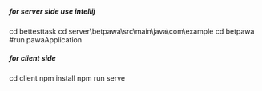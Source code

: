 ##### for server side use intellij
cd bettesttask 
cd server\betpawa\src\main\java\com\example
cd betpawa
#run pawaApplication

##### for client side
cd client
npm install
npm run serve
